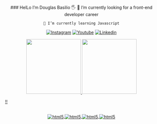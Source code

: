 <div align="center">
    ### HelLo I’m Douglas Basilio 🖐️
    🔭 I’m currently looking for a front-end developer career
    
    🌱 I’m currently learning Javascript
    
    
[![Instagram](https://img.shields.io/badge/Instagram-E4405F?style=for-the-badge&logo=instagram&logoColor=white)](https://www.instagram.com/umdevdiario/)
[![Youtube](https://img.shields.io/badge/YouTube-FF0000?style=for-the-badge&logo=youtube&logoColor=white)](https://www.youtube.com/@douglaswillian95)
[![Linkedin](https://img.shields.io/badge/LinkedIn-0077B5?style=for-the-badge&logo=linkedin&logoColor=white)](https://www.linkedin.com/in/douglas-basilio-459a6a1bb/)
    
</div>





<div align="center">
  <a href="https://github.com/DouglasWillianBasilio">
  <img height="180em" src="https://github-readme-stats.vercel.app/api?username=DouglasWillianBasilio&show_icons=true&theme=dark&include_all_commits=true&count_private=true"/>
  <img height="180em" src="https://github-readme-stats.vercel.app/api/top-langs/?username=DouglasWillianBasilio&layout=compact&langs_count=7&theme=dark"/>
</div>

!!
<div align="center">
    <div style="display:inline_block"><br>
        <img align="center" alt="html5" src="https://img.shields.io/badge/HTML5-E34F26?style=for-the-badge&logo=html5&logoColor=white"/>
        <img align="center" alt="html5" src="https://img.shields.io/badge/CSS3-1572B6?style=for-the-badge&logo=css3&logoColor=white"/>
        <img align="center" alt="html5" src="https://img.shields.io/badge/JavaScript-323330?style=for-the-badge&logo=javascript&logoColor=F7DF1E"/>
        <img align="center" alt="html5" src="https://img.shields.io/badge/Python-14354C?style=for-the-badge&logo=python&logoColor=white"/>
    </div>
</div>



